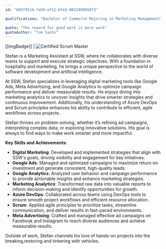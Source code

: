 ```yaml
---
id: "b02f9514-7a58-ef11-bfe3-002248965073"

qualifications: "Bachelor of Commerce Majoring in Marketing Management"

quote: "The reward for good work is more work"
quoteAuthor: "Tom Sachs"
---
```

[[imgBadge]]
| ![Certified Scrum Master](../badges/Certification-scrumalliance-master.png)

Stefan is a Marketing Assistant at SSW, where he collaborates with diverse teams to support and execute strategic objectives. With a foundation in hospitality and marketing, he brings a unique perspective to the world of software development and artificial intelligence.

At SSW, Stefan specializes in leveraging digital marketing tools like Google Ads, Meta Advertising, and Google Analytics to optimize campaign performance and deliver measurable results. He enjoys diving into marketing analytics to uncover insights that drive smarter strategies and continuous improvement. Additionally, his understanding of Azure DevOps and Scrum principles enhances his ability to contribute to efficient, agile workflows across projects.

Stefan thrives on problem-solving, whether it’s refining ad campaigns, interpreting complex data, or exploring innovative solutions. His goal is always to find ways to make work smarter and more impactful.

**Key Skills and Achievements**:

- **Digital Marketing**: Developed and implemented strategies that align with SSW's goals, driving visibility and engagement for key initiatives.
- **Google Ads**: Managed and optimized campaigns to maximize return on investment and generate consistent, high-quality leads.
- **Google Analytics**: Analyzed user behavior and campaign performance to provide actionable insights and enhance marketing strategies.
- **Marketing Analytics**: Transformed raw data into valuable reports to inform decision-making and identify opportunities for growth.
- **Azure DevOps**: Collaborated across teams using DevOps tools to ensure smooth project workflows and efficient resource allocation.
- **Scrum**: Applied agile principles to prioritize tasks, streamline communication, and deliver results in fast-paced environments.
- **Meta Advertising**: Crafted and managed effective ad campaigns on Facebook and Instagram to reach diverse audiences and achieve measurable results.

Outside of work, Stefan channels his love of hands-on projects into the breaking,restoring and tinkering with vehicles.



